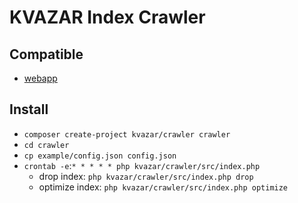 # KVAZAR Index Crawler

## Compatible

* [webapp](https://github.com/kvazar-network/webapp)

## Install

* `composer create-project kvazar/crawler crawler`
* `cd crawler`
* `cp example/config.json config.json`
* `crontab -e`:`* * * * * php kvazar/crawler/src/index.php`
  * drop index: `php kvazar/crawler/src/index.php drop`
  * optimize index: `php kvazar/crawler/src/index.php optimize`